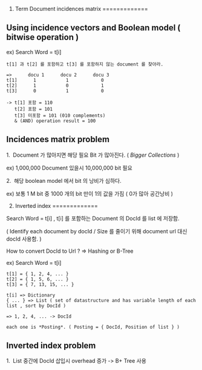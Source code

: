 1. Term Document incidences matrix
=============

Using incidence vectors and Boolean model ( bitwise operation )
-------------

ex) Search Word = t[i]

	t[1] 과 t[2] 를 포함하고 t[3] 를 포함하지 않는 document 를 찾아라.
	
	=>		docu 1		docu 2		docu 3
	t[1]	  1			  1		       0
	t[2]	  1			  0			   1
	t[3]	  0			  1			   0

	-> t[1] 포함 = 110
	   t[2] 포함 = 101
	   t[3] 미포함 = 101 (010 complements)
	   & (AND) operation result = 100


Incidences matrix problem
-------------

1.&nbsp;&nbsp;Document 가 많아지면 해당 필요 Bit 가 많아진다. ( *Bigger Collections* )

   ex) 1,000,000 Document 있을시 10,000,000 bit 필요

2.&nbsp;&nbsp;해당 boolean model 에서 bit 의 낭비가 심하다.

   ex) 보통 1 M bit 중 1000 개의 bit 만이 1의 값을 가짐 ( 0가 많아 공간낭비 )




2. Inverted index
=============

Search Word = t[i] , t[i] 를 포함하는 Document 의 DocId 를 list 에 저장함.

( Identify each document by docId / Size 를 줄이기 위해 document url 대신 docId 사용함. )

How to convert DocId to Url ? => Hashing or B-Tree

ex) Search Word = t[i]
	
	t[1] = { 1, 2, 4, ... }
	t[2] = { 1, 5, 6, ... }
	t[3] = { 7, 13, 15, ... }
	
	t[i] => Dictionary
	{ ... } => List ( set of datastructure and has variable length of each list , sort by DocId )

	=> 1, 2, 4, ... -> DocId

	each one is *Posting*. ( Posting = { DocId, Position of list } )


Inverted index problem
------------

1.&nbsp;&nbsp;List 중간에 DocId 삽입시 overhead 증가 -> B+ Tree 사용



